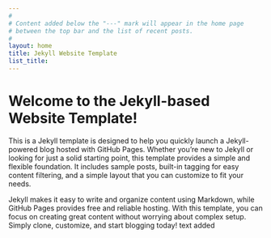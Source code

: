 ```yaml
---
#
# Content added below the "---" mark will appear in the home page
# between the top bar and the list of recent posts.
#
layout: home
title: Jekyll Website Template
list_title: 
---
```


# Welcome to the Jekyll-based Website Template!

This is a Jekyll template is designed to help you quickly launch a Jekyll-powered blog hosted with GitHub Pages. Whether you’re new to Jekyll or looking for just a solid starting point, this template provides a simple and flexible foundation. It includes sample posts, built-in tagging for easy content filtering, and a simple layout that you can customize to fit your needs.

Jekyll makes it easy to write and organize content using Markdown, while GitHub Pages provides free and reliable hosting. With this template, you can focus on creating great content without worrying about complex setup. Simply clone, customize, and start blogging today!
text added
